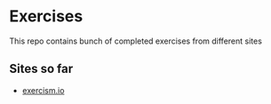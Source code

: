 # Exercises

This repo contains bunch of completed exercises from different sites

## Sites so far

- [exercism.io](https://exercism.io)
